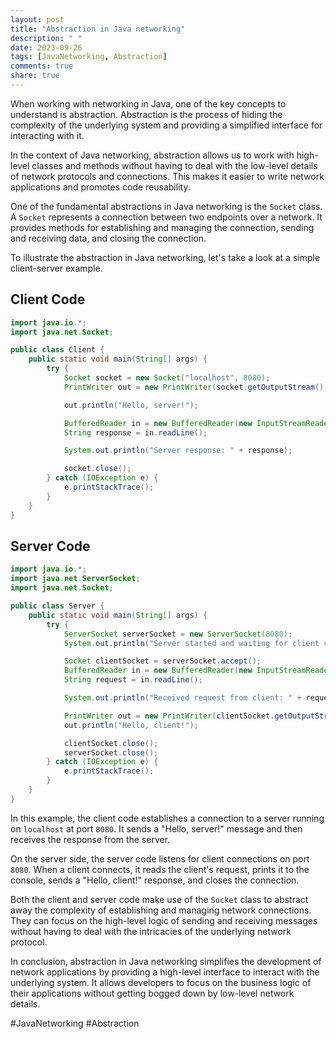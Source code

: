 ```yaml
---
layout: post
title: "Abstraction in Java networking"
description: " "
date: 2023-09-26
tags: [JavaNetworking, Abstraction]
comments: true
share: true
---
```


When working with networking in Java, one of the key concepts to understand is abstraction. Abstraction is the process of hiding the complexity of the underlying system and providing a simplified interface for interacting with it.

In the context of Java networking, abstraction allows us to work with high-level classes and methods without having to deal with the low-level details of network protocols and connections. This makes it easier to write network applications and promotes code reusability.

One of the fundamental abstractions in Java networking is the `Socket` class. A `Socket` represents a connection between two endpoints over a network. It provides methods for establishing and managing the connection, sending and receiving data, and closing the connection.

To illustrate the abstraction in Java networking, let's take a look at a simple client-server example.

## Client Code
```java
import java.io.*;
import java.net.Socket;

public class Client {
    public static void main(String[] args) {
        try {
            Socket socket = new Socket("localhost", 8080);
            PrintWriter out = new PrintWriter(socket.getOutputStream(), true);

            out.println("Hello, server!");

            BufferedReader in = new BufferedReader(new InputStreamReader(socket.getInputStream()));
            String response = in.readLine();

            System.out.println("Server response: " + response);

            socket.close();
        } catch (IOException e) {
            e.printStackTrace();
        }
    }
}
```

## Server Code
```java
import java.io.*;
import java.net.ServerSocket;
import java.net.Socket;

public class Server {
    public static void main(String[] args) {
        try {
            ServerSocket serverSocket = new ServerSocket(8080);
            System.out.println("Server started and waiting for client connections...");

            Socket clientSocket = serverSocket.accept();
            BufferedReader in = new BufferedReader(new InputStreamReader(clientSocket.getInputStream()));
            String request = in.readLine();

            System.out.println("Received request from client: " + request);

            PrintWriter out = new PrintWriter(clientSocket.getOutputStream(), true);
            out.println("Hello, client!");

            clientSocket.close();
            serverSocket.close();
        } catch (IOException e) {
            e.printStackTrace();
        }
    }
}
```

In this example, the client code establishes a connection to a server running on `localhost` at port `8080`. It sends a "Hello, server!" message and then receives the response from the server.

On the server side, the server code listens for client connections on port `8080`. When a client connects, it reads the client's request, prints it to the console, sends a "Hello, client!" response, and closes the connection.

Both the client and server code make use of the `Socket` class to abstract away the complexity of establishing and managing network connections. They can focus on the high-level logic of sending and receiving messages without having to deal with the intricacies of the underlying network protocol.

In conclusion, abstraction in Java networking simplifies the development of network applications by providing a high-level interface to interact with the underlying system. It allows developers to focus on the business logic of their applications without getting bogged down by low-level network details.

#JavaNetworking #Abstraction